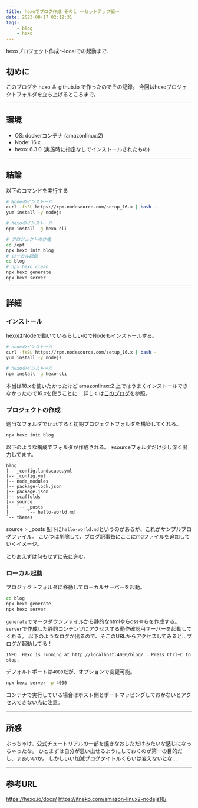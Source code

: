 ```yaml
---
title: hexoでブログ作成 その１ ～セットアップ編～
date: 2023-08-17 02:12:31
tags: 
    - blog
    - hexo
---
```

hexoプロジェクト作成～localでの起動まで.

## 初めに
このブログを hexo ＆ github.io で作ったのでその記録。
今回はhexoプロジェクトフォルダを立ち上げるところまで。

---
## 環境
- OS: dockerコンテナ (amazonlinux:2)
- Node: 16.x
- hexo: 6.3.0 (実施時に指定なしでインストールされたもの)

---
## 結論
以下のコマンドを実行する
```bash
# Nodeのインストール
curl -fsSL https://rpm.nodesource.com/setup_16.x | bash -
yum install -y nodejs

# hexoのインストール
npm install -g hexo-cli

# プロジェクトの作成
cd /opt
npx hexo init blog
# ローカル起動
cd blog
# npx hexo clean
npx hexo generate
npx hexo server
```

---
## 詳細
### インストール
hexoはNodeで動いているらしいのでNodeもインストールする。
```bash
# nodeのインストール
curl -fsSL https://rpm.nodesource.com/setup_16.x | bash -
yum install -y nodejs

# hexoのインストール
npm install -g hexo-cli
```
本当は18.xを使いたかったけど amazonlinux:2 上ではうまくインストールできなかったので16.xを使うことに...
詳しくは[このブログ](https://itneko.com/amazon-linux2-nodejs18/)を参照。

### プロジェクトの作成
適当なフォルダで`init`すると初期プロジェクトフォルダを構築してくれる。
```bash
npx hexo init blog
```
以下のような構成でフォルダが作成される。
※sourceフォルダだけ少し深く出力してます。
```
blog
|-- _config.landscape.yml
|-- _config.yml
|-- node_modules
|-- package-lock.json
|-- package.json
|-- scaffolds
|-- source
|   `-- _posts
|       `-- hello-world.md
`-- themes
```
source > _posts 配下に`hello-world.md`というのがあるが、これがサンプルブログファイル。
こいつは削除して、ブログ記事毎にここにmdファイルを追加していくイメージ。

とりあえずは何もせずに先に進む。

### ローカル起動
プロジェクトフォルダに移動してローカルサーバーを起動。
```bash
cd blog
npx hexo generate
npx hexo server
```
`generate`でマークダウンファイルから静的なhtmlやらcssやらを作成する。
`server`で作成した静的コンテンツにアクセスする動作確認用サーバーを起動してくれる。
以下のようなログが出るので、そこのURLからアクセスしてみると...ブログが起動してる！
```
INFO  Hexo is running at http://localhost:4000/blog/ . Press Ctrl+C to stop.
```
デフォルトポートは`4000`だが、オプションで変更可能。
```bash
npx hexo server -p 4000
```
コンテナで実行している場合はホスト側とポートマッピングしておかないとアクセスできない点に注意。

---
## 所感
ぶっちゃけ、公式チュートリアルの一部を焼きなおしただけみたいな感じになっちゃったな。
ひとまずは自分が思い出せるようにしておくのが第一の目的だし、まあいいか。
しかしいい加減ブログタイトルくらいは変えないとな...

---
## 参考URL
https://hexo.io/docs/
https://itneko.com/amazon-linux2-nodejs18/

<!-- おわり -->